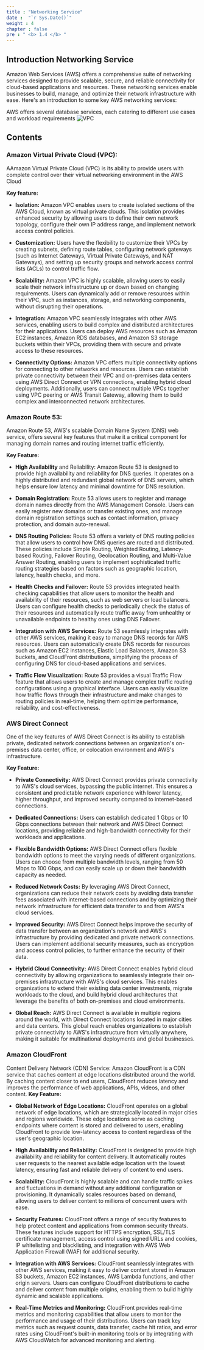 ```yaml
---
title : "Networking Service"
date :  "`r Sys.Date()`" 
weight : 4 
chapter : false
pre : " <b> 1.4 </b> "
---
```


## Introduction Networking Service
Amazon Web Services (AWS) offers a comprehensive suite of networking services designed to provide scalable, secure, and reliable connectivity for cloud-based applications and resources. These networking services enable businesses to build, manage, and optimize their network infrastructure with ease. Here's an introduction to some key AWS networking services:

AWS offers several database services, each catering to different use cases and workload requirements
![VPC](/aws-stutdy-group-workshop/images/1/vpc-all.png?featherlight=false&width=60pc)

## Contents
### Amazon Virtual Private Cloud (VPC): 
AAmazon Virtual Private Cloud (VPC) is its ability to provide users with complete control over their virtual networking environment in the AWS Cloud

**Key feature:** 
+ **Isolation:** Amazon VPC enables users to create isolated sections of the AWS Cloud, known as virtual private clouds. This isolation provides enhanced security by allowing users to define their own network topology, configure their own IP address range, and implement network access control policies.

+ **Customization:** Users have the flexibility to customize their VPCs by creating subnets, defining route tables, configuring network gateways (such as Internet Gateways, Virtual Private Gateways, and NAT Gateways), and setting up security groups and network access control lists (ACLs) to control traffic flow.

+ **Scalability:** Amazon VPC is highly scalable, allowing users to easily scale their network infrastructure up or down based on changing requirements. Users can dynamically add or remove resources within their VPC, such as instances, storage, and networking components, without disrupting their operations.

+ **Integration:** Amazon VPC seamlessly integrates with other AWS services, enabling users to build complex and distributed architectures for their applications. Users can deploy AWS resources such as Amazon EC2 instances, Amazon RDS databases, and Amazon S3 storage buckets within their VPCs, providing them with secure and private access to these resources.

+ **Connectivity Options:** Amazon VPC offers multiple connectivity options for connecting to other networks and resources. Users can establish private connectivity between their VPC and on-premises data centers using AWS Direct Connect or VPN connections, enabling hybrid cloud deployments. Additionally, users can connect multiple VPCs together using VPC peering or AWS Transit Gateway, allowing them to build complex and interconnected network architectures.


### Amazon Route 53: 

Amazon Route 53, AWS's scalable Domain Name System (DNS) web service, offers several key features that make it a critical component for managing domain names and routing internet traffic efficiently.

**Key Feature:**

+ **High Availability** and Reliability: Amazon Route 53 is designed to provide high availability and reliability for DNS queries. It operates on a highly distributed and redundant global network of DNS servers, which helps ensure low latency and minimal downtime for DNS resolution.

+ **Domain Registration:** Route 53 allows users to register and manage domain names directly from the AWS Management Console. Users can easily register new domains or transfer existing ones, and manage domain registration settings such as contact information, privacy protection, and domain auto-renewal.

+ **DNS Routing Policies:** Route 53 offers a variety of DNS routing policies that allow users to control how DNS queries are routed and distributed. These policies include Simple Routing, Weighted Routing, Latency-based Routing, Failover Routing, Geolocation Routing, and Multi-Value Answer Routing, enabling users to implement sophisticated traffic routing strategies based on factors such as geographic location, latency, health checks, and more.

+ **Health Checks and Failover:** Route 53 provides integrated health checking capabilities that allow users to monitor the health and availability of their resources, such as web servers or load balancers. Users can configure health checks to periodically check the status of their resources and automatically route traffic away from unhealthy or unavailable endpoints to healthy ones using DNS Failover.

+ **Integration with AWS Services:** Route 53 seamlessly integrates with other AWS services, making it easy to manage DNS records for AWS resources. Users can automatically create DNS records for resources such as Amazon EC2 instances, Elastic Load Balancers, Amazon S3 buckets, and CloudFront distributions, simplifying the process of configuring DNS for cloud-based applications and services.

+ **Traffic Flow Visualization:** Route 53 provides a visual Traffic Flow feature that allows users to create and manage complex traffic routing configurations using a graphical interface. Users can easily visualize how traffic flows through their infrastructure and make changes to routing policies in real-time, helping them optimize performance, reliability, and cost-effectiveness.

### AWS Direct Connect

One of the key features of AWS Direct Connect is its ability to establish private, dedicated network connections between an organization's on-premises data center, office, or colocation environment and AWS's infrastructure. 

**Key Feature:**

+ **Private Connectivity:** AWS Direct Connect provides private connectivity to AWS's cloud services, bypassing the public internet. This ensures a consistent and predictable network experience with lower latency, higher throughput, and improved security compared to internet-based connections.

+ **Dedicated Connections:** Users can establish dedicated 1 Gbps or 10 Gbps connections between their network and AWS Direct Connect locations, providing reliable and high-bandwidth connectivity for their workloads and applications.

+ **Flexible Bandwidth Options:** AWS Direct Connect offers flexible bandwidth options to meet the varying needs of different organizations. Users can choose from multiple bandwidth levels, ranging from 50 Mbps to 100 Gbps, and can easily scale up or down their bandwidth capacity as needed.

+ **Reduced Network Costs:** By leveraging AWS Direct Connect, organizations can reduce their network costs by avoiding data transfer fees associated with internet-based connections and by optimizing their network infrastructure for efficient data transfer to and from AWS's cloud services.

+ **Improved Security:** AWS Direct Connect helps improve the security of data transfer between an organization's network and AWS's infrastructure by providing dedicated and private network connections. Users can implement additional security measures, such as encryption and access control policies, to further enhance the security of their data.

+ **Hybrid Cloud Connectivity:** AWS Direct Connect enables hybrid cloud connectivity by allowing organizations to seamlessly integrate their on-premises infrastructure with AWS's cloud services. This enables organizations to extend their existing data center investments, migrate workloads to the cloud, and build hybrid cloud architectures that leverage the benefits of both on-premises and cloud environments.

+ **Global Reach:** AWS Direct Connect is available in multiple regions around the world, with Direct Connect locations located in major cities and data centers. This global reach enables organizations to establish private connectivity to AWS's infrastructure from virtually anywhere, making it suitable for multinational deployments and global businesses.

### Amazon CloudFront

Content Delivery Network (CDN) Service: Amazon CloudFront is a CDN service that caches content at edge locations distributed around the world. By caching content closer to end users, CloudFront reduces latency and improves the performance of web applications, APIs, videos, and other content.
**Key Feature:**

+ **Global Network of Edge Locations:** CloudFront operates on a global network of edge locations, which are strategically located in major cities and regions worldwide. These edge locations serve as caching endpoints where content is stored and delivered to users, enabling CloudFront to provide low-latency access to content regardless of the user's geographic location.

+ **High Availability and Reliability:** CloudFront is designed to provide high availability and reliability for content delivery. It automatically routes user requests to the nearest available edge location with the lowest latency, ensuring fast and reliable delivery of content to end users.

+ **Scalability:** CloudFront is highly scalable and can handle traffic spikes and fluctuations in demand without any additional configuration or provisioning. It dynamically scales resources based on demand, allowing users to deliver content to millions of concurrent users with ease.

+ **Security Features:** CloudFront offers a range of security features to help protect content and applications from common security threats. These features include support for HTTPS encryption, SSL/TLS certificate management, access control using signed URLs and cookies, IP whitelisting and blacklisting, and integration with AWS Web Application Firewall (WAF) for additional security.

+ **Integration with AWS Services:** CloudFront seamlessly integrates with other AWS services, making it easy to deliver content stored in Amazon S3 buckets, Amazon EC2 instances, AWS Lambda functions, and other origin servers. Users can configure CloudFront distributions to cache and deliver content from multiple origins, enabling them to build highly dynamic and scalable applications.

+ **Real-Time Metrics and Monitoring:** CloudFront provides real-time metrics and monitoring capabilities that allow users to monitor the performance and usage of their distributions. Users can track key metrics such as request counts, data transfer, cache hit ratios, and error rates using CloudFront's built-in monitoring tools or by integrating with AWS CloudWatch for advanced monitoring and alerting.
